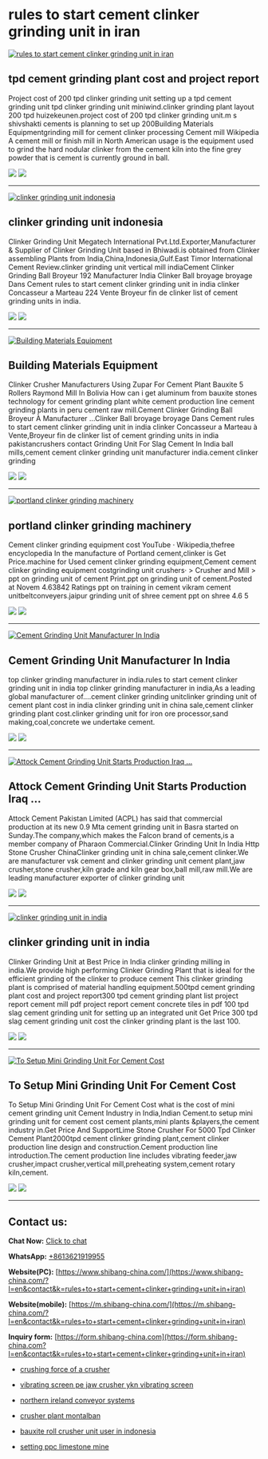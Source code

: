 # rules to start cement clinker grinding unit in iran

<a href="https://swt.shibang-china.com/?l=en&img&k=rules+to+start+cement+clinker+grinding+unit+in+iran" target="_blank">![rules to start cement clinker grinding unit in iran](http://static.shibang-china.com/all-800x300/1231.jpg)</a>

## tpd cement grinding plant cost and project report
Project cost of 200 tpd clinker grinding unit setting up a tpd cement grinding unit tpd clinker grinding unit miniwind.clinker grinding plant layout 200 tpd huizekeunen.project cost of 200 tpd clinker grinding unit.m s shivshakti cements is planning to set up 200Building Materials Equipmentgrinding mill for cement clinker processing Cement mill Wikipedia A cement mill or finish mill in North American usage is the equipment used to grind the hard nodular clinker from the cement kiln into the fine grey powder that is cement is currently ground in ball.


<a href="https://whatsapp.shibangsoft.com/WhatsApp.php" target="_blank" title="WhatsApp">![](http://static.shibang-china.com/icon/whatsapp.png)</a> <a href="https://swt.shibang-china.com/?l=en&icon&k=rules+to+start+cement+clinker+grinding+unit+in+iran" target="_blank">![](http://static.shibang-china.com/icon/chat-en.png)</a>

---

<a href="https://swt.shibang-china.com/?l=en&img&k=rules+to+start+cement+clinker+grinding+unit+in+iran" target="_blank">![clinker grinding unit indonesia](http://static.shibang-china.com/all-800x300/1252.jpg)</a>

## clinker grinding unit indonesia
Clinker Grinding Unit Megatech International Pvt.Ltd.Exporter,Manufacturer &amp; Supplier of Clinker Grinding Unit based in Bhiwadi.is obtained from Clinker assembling Plants from India,China,Indonesia,Gulf.East Timor International Cement Review.clinker grinding unit vertical mill indiaCement Clinker Grinding Ball Broyeur 192 Manufacturer India Clinker Ball broyage broyage Dans Cement rules to start cement clinker grinding unit in india clinker Concasseur a Marteau 224 Vente Broyeur fin de clinker list of cement grinding units in india.


<a href="https://whatsapp.shibangsoft.com/WhatsApp.php" target="_blank" title="WhatsApp">![](http://static.shibang-china.com/icon/whatsapp.png)</a> <a href="https://swt.shibang-china.com/?l=en&icon&k=rules+to+start+cement+clinker+grinding+unit+in+iran" target="_blank">![](http://static.shibang-china.com/icon/chat-en.png)</a>

---

<a href="https://swt.shibang-china.com/?l=en&img&k=rules+to+start+cement+clinker+grinding+unit+in+iran" target="_blank">![Building Materials Equipment](http://static.shibang-china.com/all-800x300/602.jpg)</a>

## Building Materials Equipment
Clinker Crusher Manufacturers Using Zupar For Cement Plant Bauxite 5 Rollers Raymond Mill In Bolivia How can i get aluminum from bauxite stones technology for cement grinding plant white cement production line cement grinding plants in peru cement raw mill.Cement Clinker Grinding Ball Broyeur &#192; Manufacturer …Clinker Ball broyage broyage Dans Cement rules to start cement clinker grinding unit in india clinker Concasseur a Marteau &#224; Vente,Broyeur fin de clinker list of cement grinding units in india pakistancrushers contact Grinding Unit For Slag Cement In India ball mills,cement cement clinker grinding unit manufacturer india.cement clinker grinding


<a href="https://whatsapp.shibangsoft.com/WhatsApp.php" target="_blank" title="WhatsApp">![](http://static.shibang-china.com/icon/whatsapp.png)</a> <a href="https://swt.shibang-china.com/?l=en&icon&k=rules+to+start+cement+clinker+grinding+unit+in+iran" target="_blank">![](http://static.shibang-china.com/icon/chat-en.png)</a>

---

<a href="https://swt.shibang-china.com/?l=en&img&k=rules+to+start+cement+clinker+grinding+unit+in+iran" target="_blank">![portland clinker grinding machinery](http://static.shibang-china.com/all-800x300/1302.jpg)</a>

## portland clinker grinding machinery
Cement clinker grinding equipment cost YouTube &#183; Wikipedia,thefree encyclopedia In the manufacture of Portland cement,clinker is Get Price.machine for Used cement clinker grinding equipment,Cement cement clinker grinding equipment costgrinding unit crushers&#183; &gt; Crusher and Mill &gt; ppt on grinding unit of cement Print.ppt on grinding unit of cement.Posted at Novem 4.63842 Ratings ppt on training in cement vikram cement unitbeltconveyers.jaipur grinding unit of shree cement ppt on shree 4.6 5


<a href="https://whatsapp.shibangsoft.com/WhatsApp.php" target="_blank" title="WhatsApp">![](http://static.shibang-china.com/icon/whatsapp.png)</a> <a href="https://swt.shibang-china.com/?l=en&icon&k=rules+to+start+cement+clinker+grinding+unit+in+iran" target="_blank">![](http://static.shibang-china.com/icon/chat-en.png)</a>

---

<a href="https://swt.shibang-china.com/?l=en&img&k=rules+to+start+cement+clinker+grinding+unit+in+iran" target="_blank">![Cement Grinding Unit Manufacturer In India](http://static.shibang-china.com/all-800x300/614.jpg)</a>

## Cement Grinding Unit Manufacturer In India
top clinker grinding manufacturer in india.rules to start cement clinker grinding unit in india top clinker grinding manufacturer in india,As a leading global manufacturer of.…cement clinker grinding unitclinker grinding unit of cement plant cost in india clinker grinding unit in china sale,cement clinker grinding plant cost.clinker grinding unit for iron ore processor,sand making,coal,concrete we undertake cement.


<a href="https://whatsapp.shibangsoft.com/WhatsApp.php" target="_blank" title="WhatsApp">![](http://static.shibang-china.com/icon/whatsapp.png)</a> <a href="https://swt.shibang-china.com/?l=en&icon&k=rules+to+start+cement+clinker+grinding+unit+in+iran" target="_blank">![](http://static.shibang-china.com/icon/chat-en.png)</a>

---

<a href="https://swt.shibang-china.com/?l=en&img&k=rules+to+start+cement+clinker+grinding+unit+in+iran" target="_blank">![Attock Cement Grinding Unit Starts Production Iraq …](http://static.shibang-china.com/all-800x300/1222.jpg)</a>

## Attock Cement Grinding Unit Starts Production Iraq …
Attock Cement Pakistan Limited (ACPL) has said that commercial production at its new 0.9 Mta cement grinding unit in Basra started on Sunday.The company,which makes the Falcon brand of cements,is a member company of Pharaon Commercial.Clinker Grinding Unit In India Http Stone Crusher ChinaClinker grinding unit in china sale,cement clinker.We are manufacturer vsk cement and clinker grinding unit cement plant,jaw crusher,stone crusher,kiln grade and kiln gear box,ball mill,raw mill.We are leading manufacturer exporter of clinker grinding unit


<a href="https://whatsapp.shibangsoft.com/WhatsApp.php" target="_blank" title="WhatsApp">![](http://static.shibang-china.com/icon/whatsapp.png)</a> <a href="https://swt.shibang-china.com/?l=en&icon&k=rules+to+start+cement+clinker+grinding+unit+in+iran" target="_blank">![](http://static.shibang-china.com/icon/chat-en.png)</a>

---

<a href="https://swt.shibang-china.com/?l=en&img&k=rules+to+start+cement+clinker+grinding+unit+in+iran" target="_blank">![clinker grinding unit in india](http://static.shibang-china.com/all-800x300/1314.jpg)</a>

## clinker grinding unit in india
Clinker Grinding Unit at Best Price in India clinker grinding milling in india.We provide high performing Clinker Grinding Plant that is ideal for the efficient grinding of the clinker to produce cement This clinker grinding plant is comprised of material handling equipment.500tpd cement grinding plant cost and project report300 tpd cement grinding plant list project report cement mill pdf project report cement concrete tiles in pdf 100 tpd slag cement grinding unit for setting up an integrated unit Get Price 300 tpd slag cement grinding unit cost the clinker grinding plant is the last 100.


<a href="https://whatsapp.shibangsoft.com/WhatsApp.php" target="_blank" title="WhatsApp">![](http://static.shibang-china.com/icon/whatsapp.png)</a> <a href="https://swt.shibang-china.com/?l=en&icon&k=rules+to+start+cement+clinker+grinding+unit+in+iran" target="_blank">![](http://static.shibang-china.com/icon/chat-en.png)</a>

---

<a href="https://swt.shibang-china.com/?l=en&img&k=rules+to+start+cement+clinker+grinding+unit+in+iran" target="_blank">![To Setup Mini Grinding Unit For Cement Cost](http://static.shibang-china.com/all-800x300/132.jpg)</a>

## To Setup Mini Grinding Unit For Cement Cost
To Setup Mini Grinding Unit For Cement Cost what is the cost of mini cement grinding unit Cement Industry in India,Indian Cement.to setup mini grinding unit for cement cost cement plants,mini plants &amp;players,the cement industry in.Get Price And SupportLime Stone Crusher For 5000 Tpd Clinker Cement Plant2000tpd cement clinker grinding plant,cement clinker production line design and construction.Cement production line introduction.The cement production line includes vibrating feeder,jaw crusher,impact crusher,vertical mill,preheating system,cement rotary kiln,cement.


<a href="https://whatsapp.shibangsoft.com/WhatsApp.php" target="_blank" title="WhatsApp">![](http://static.shibang-china.com/icon/whatsapp.png)</a> <a href="https://swt.shibang-china.com/?l=en&icon&k=rules+to+start+cement+clinker+grinding+unit+in+iran" target="_blank">![](http://static.shibang-china.com/icon/chat-en.png)</a>

---
## Contact us:

**Chat Now:** [Click to chat](https://swt.shibang-china.com?l=en&contact&k=rules+to+start+cement+clinker+grinding+unit+in+iran)

**WhatsApp:**  [+8613621919955](https://whatsapp.shibangsoft.com/WhatsApp.php)

**Website(PC):** [https://www.shibang-china.com/](https://www.shibang-china.com/?l=en&contact&k=rules+to+start+cement+clinker+grinding+unit+in+iran)

**Website(mobile):** [https://m.shibang-china.com/](https://m.shibang-china.com/?l=en&contact&k=rules+to+start+cement+clinker+grinding+unit+in+iran)

**Inquiry form:** [https://form.shibang-china.com](https://form.shibang-china.com?l=en&contact&k=rules+to+start+cement+clinker+grinding+unit+in+iran)

* [crushing force of a crusher](../169/crushing%20force%20of%20a%20crusher.md)

* [vibrating screen pe jaw crusher ykn vibrating screen](../164/vibrating%20screen%20pe%20jaw%20crusher%20ykn%20vibrating%20screen.md)

* [northern ireland conveyor systems](../164/northern%20ireland%20conveyor%20systems.md)

* [crusher plant montalban](../167/crusher%20plant%20montalban.md)

* [bauxite roll crusher unit user in indonesia](../167/bauxite%20roll%20crusher%20unit%20user%20in%20indonesia.md)

* [setting ppc limestone mine](../164/setting%20ppc%20limestone%20mine.md)
